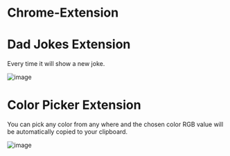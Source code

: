 # Chrome-Extension

# Dad Jokes Extension

Every time it will show a new joke.

![image](https://user-images.githubusercontent.com/87846440/186711869-75629fef-7e34-48cd-9f22-afa665fd2564.png)


# Color Picker Extension

You can pick any color from any where and the chosen color RGB value will be automatically copied to your clipboard.

![image](https://user-images.githubusercontent.com/87846440/186882286-b8696e07-4b88-4c2f-9a95-338f7906efc0.png)

